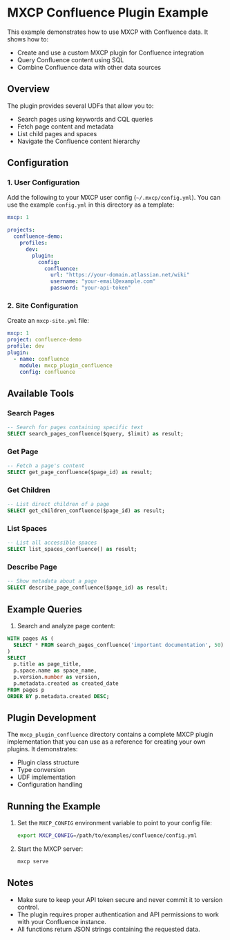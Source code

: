 # MXCP Confluence Plugin Example

This example demonstrates how to use MXCP with Confluence data. It shows how to:
- Create and use a custom MXCP plugin for Confluence integration
- Query Confluence content using SQL
- Combine Confluence data with other data sources

## Overview

The plugin provides several UDFs that allow you to:
- Search pages using keywords and CQL queries
- Fetch page content and metadata
- List child pages and spaces
- Navigate the Confluence content hierarchy

## Configuration

### 1. User Configuration

Add the following to your MXCP user config (`~/.mxcp/config.yml`). You can use the example `config.yml` in this directory as a template:

```yaml
mxcp: 1

projects:
  confluence-demo:
    profiles:
      dev:
        plugin:
          config:
            confluence:
              url: "https://your-domain.atlassian.net/wiki"
              username: "your-email@example.com"
              password: "your-api-token"
```

### 2. Site Configuration

Create an `mxcp-site.yml` file:

```yaml
mxcp: 1
project: confluence-demo
profile: dev
plugin:
  - name: confluence
    module: mxcp_plugin_confluence
    config: confluence
```

## Available Tools

### Search Pages
```sql
-- Search for pages containing specific text
SELECT search_pages_confluence($query, $limit) as result;
```

### Get Page
```sql
-- Fetch a page's content
SELECT get_page_confluence($page_id) as result;
```

### Get Children
```sql
-- List direct children of a page
SELECT get_children_confluence($page_id) as result;
```

### List Spaces
```sql
-- List all accessible spaces
SELECT list_spaces_confluence() as result;
```

### Describe Page
```sql
-- Show metadata about a page
SELECT describe_page_confluence($page_id) as result;
```

## Example Queries

1. Search and analyze page content:
```sql
WITH pages AS (
  SELECT * FROM search_pages_confluence('important documentation', 50)
)
SELECT 
  p.title as page_title,
  p.space.name as space_name,
  p.version.number as version,
  p.metadata.created as created_date
FROM pages p
ORDER BY p.metadata.created DESC;
```

## Plugin Development

The `mxcp_plugin_confluence` directory contains a complete MXCP plugin implementation that you can use as a reference for creating your own plugins. It demonstrates:

- Plugin class structure
- Type conversion
- UDF implementation
- Configuration handling

## Running the Example

1. Set the `MXCP_CONFIG` environment variable to point to your config file:
   ```bash
   export MXCP_CONFIG=/path/to/examples/confluence/config.yml
   ```

2. Start the MXCP server:
   ```bash
   mxcp serve
   ```

## Notes

- Make sure to keep your API token secure and never commit it to version control.
- The plugin requires proper authentication and API permissions to work with your Confluence instance.
- All functions return JSON strings containing the requested data. 